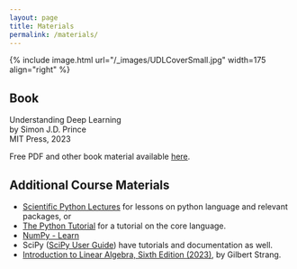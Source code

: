 ```yaml
---
layout: page
title: Materials
permalink: /materials/
---
```


{% include image.html url="/_images/UDLCoverSmall.jpg" width=175 align="right" %}

## Book

Understanding Deep Learning<br>
by Simon J.D. Prince<br>
MIT Press, 2023

Free PDF and other book material available [here](https://udlbook.github.io/udlbook/).

## Additional Course Materials

* [Scientific Python Lectures](https://lectures.scientific-python.org/index.html) for lessons on python language and relevant packages, or 
* [The Python Tutorial](https://docs.python.org/3/tutorial/index.html) for a tutorial on the core language. 
* [NumPy - Learn](https://numpy.org/learn/)  
* SciPy ([SciPy User Guide](https://docs.scipy.org/doc/scipy/tutorial/index.html#user-guide)) have tutorials and documentation  as well.
* [Introduction to Linear Algebra, Sixth Edition (2023)](https://math.mit.edu/~gs/linearalgebra/ila6/indexila6.html), by Gilbert Strang.


